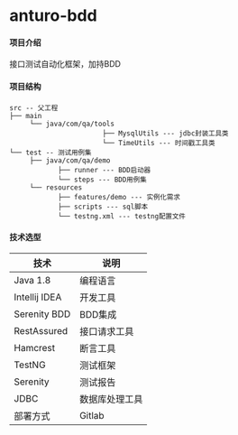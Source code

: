 # anturo-bdd

#### 项目介绍

接口测试自动化框架，加持BDD

#### 项目结构

```
src -- 父工程
├── main
     └── java/com/qa/tools
                       ├── MysqlUtils --- jdbc封装工具类
                       └── TimeUtils --- 时间戳工具类
└── test -- 测试用例集
     ├── java/com/qa/demo
            ├── runner --- BDD启动器
            └── steps --- BDD用例集
     └── resources
            ├── features/demo --- 实例化需求
            ├── scripts --- sql脚本
            └── testng.xml --- testng配置文件
```

#### 技术选型

| 技术            | 说明      |
|---------------|---------|
| Java 1.8      | 编程语言    |
| Intellij IDEA | 开发工具    |
| Serenity BDD  | BDD集成   |
| RestAssured   | 接口请求工具  |
| Hamcrest      | 断言工具    |
| TestNG        | 测试框架    |
| Serenity      | 测试报告    |
| JDBC          | 数据库处理工具 |
| 部署方式          | Gitlab  |
